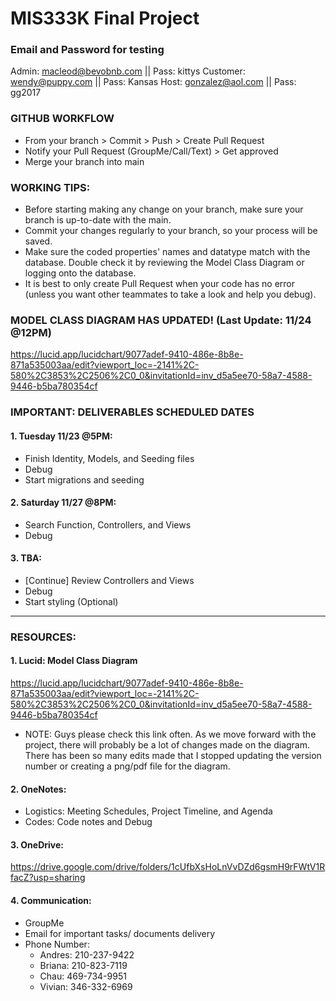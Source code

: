 # MIS333K Final Project 

### Email and Password for testing 
Admin: macleod@bevobnb.com || Pass: kittys 
Customer: wendy@puppy.com || Pass: Kansas
Host: gonzalez@aol.com || Pass: gg2017

### GITHUB WORKFLOW
- From your branch > Commit > Push > Create Pull Request 
- Notify your Pull Request (GroupMe/Call/Text) > Get approved 
- Merge your branch into main 

### WORKING TIPS: 
- Before starting making any change on your branch, make sure your branch is up-to-date with the main. 
- Commit your changes regularly to your branch, so your process will be saved. 
- Make sure the coded properties' names and datatype match with the database. Double check it by reviewing the Model Class Diagram or logging onto the database. 
- It is best to only create Pull Request when your code has no error (unless you want other teammates to take a look and help you debug). 

### MODEL CLASS DIAGRAM HAS UPDATED! (Last Update: 11/24 @12PM)

https://lucid.app/lucidchart/9077adef-9410-486e-8b8e-871a535003aa/edit?viewport_loc=-2141%2C-580%2C3853%2C2506%2C0_0&invitationId=inv_d5a5ee70-58a7-4588-9446-b5ba780354cf

### IMPORTANT: DELIVERABLES SCHEDULED DATES
#### 1. Tuesday 11/23 @5PM: 
- Finish Identity, Models, and Seeding files
- Debug 
- Start migrations and seeding 
#### 2. Saturday 11/27 @8PM: 
- Search Function, Controllers, and Views
- Debug 
#### 3. TBA: 
- [Continue] Review Controllers and Views 
- Debug
- Start styling (Optional) 

__________________________________________________________________

### RESOURCES: 
#### 1. Lucid: Model Class Diagram 
https://lucid.app/lucidchart/9077adef-9410-486e-8b8e-871a535003aa/edit?viewport_loc=-2141%2C-580%2C3853%2C2506%2C0_0&invitationId=inv_d5a5ee70-58a7-4588-9446-b5ba780354cf
- NOTE: Guys please check this link often. As we move forward with the project, there will probably be a lot of changes made on the diagram. There has been so many edits made that I stopped updating the version number or creating a png/pdf file for the diagram. 
#### 2. OneNotes: 
- Logistics: Meeting Schedules, Project Timeline, and Agenda 
- Codes: Code notes and Debug 
#### 3. OneDrive: 
https://drive.google.com/drive/folders/1cUfbXsHoLnVvDZd6gsmH9rFWtV1RfacZ?usp=sharing
#### 4. Communication: 
- GroupMe
- Email for important tasks/ documents delivery 
- Phone Number: 
  - Andres: 210-237-9422
  - Briana: 210-823-7119
  - Chau:  469-734-9951
  - Vivian: 346-332-6969   
